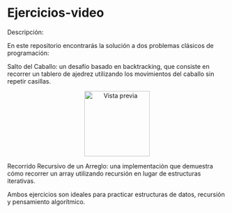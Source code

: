 # Ejercicios-video
Descripción:

En este repositorio encontrarás la solución a dos problemas clásicos de programación:

Salto del Caballo: un desafío basado en backtracking, que consiste en recorrer un tablero de ajedrez utilizando los movimientos del caballo sin repetir casillas.

<p align="center">
  <img src="https://i.pinimg.com/736x/e3/27/9a/e3279a7d95546bc701106cbf13e02625.jpg" alt="Vista previa" width="150"/>
</p>

Recorrido Recursivo de un Arreglo: una implementación que demuestra cómo recorrer un array utilizando recursión en lugar de estructuras iterativas.

Ambos ejercicios son ideales para practicar estructuras de datos, recursión y pensamiento algorítmico.
